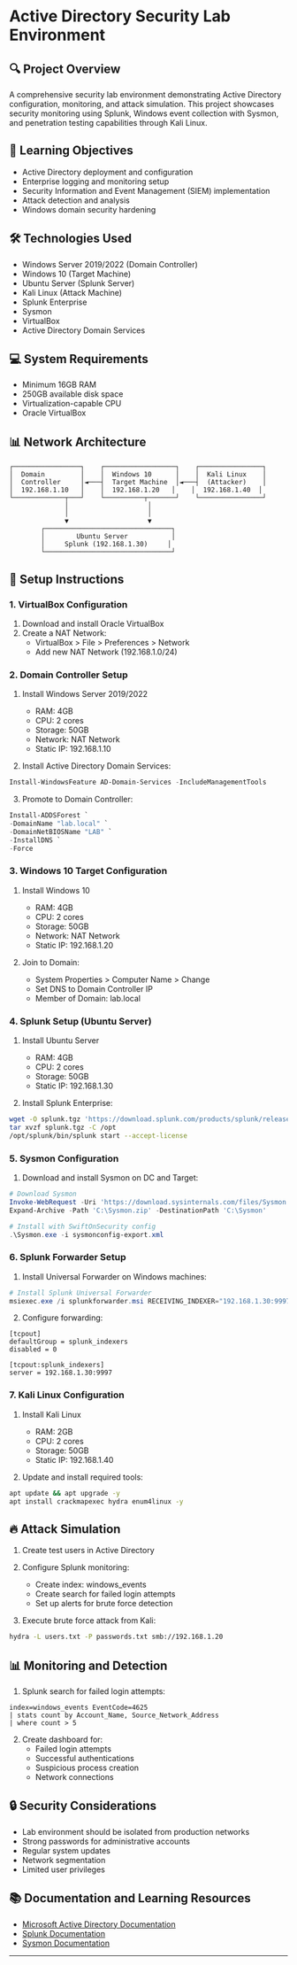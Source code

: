 # Active Directory Security Lab Environment

## 🔍 Project Overview
A comprehensive security lab environment demonstrating Active Directory configuration, monitoring, and attack simulation. This project showcases security monitoring using Splunk, Windows event collection with Sysmon, and penetration testing capabilities through Kali Linux.

## 🎯 Learning Objectives
- Active Directory deployment and configuration
- Enterprise logging and monitoring setup
- Security Information and Event Management (SIEM) implementation
- Attack detection and analysis
- Windows domain security hardening

## 🛠️ Technologies Used
- Windows Server 2019/2022 (Domain Controller)
- Windows 10 (Target Machine)
- Ubuntu Server (Splunk Server)
- Kali Linux (Attack Machine)
- Splunk Enterprise
- Sysmon
- VirtualBox
- Active Directory Domain Services

## 💻 System Requirements
- Minimum 16GB RAM
- 250GB available disk space
- Virtualization-capable CPU
- Oracle VirtualBox

## 📊 Network Architecture
```
┌─────────────────┐    ┌──────────────────┐    ┌────────────────┐
│  Domain         │    │  Windows 10      │    │  Kali Linux    │
│  Controller     │◄───┤  Target Machine  │◄───┤  (Attacker)    │
│  192.168.1.10   │    │  192.168.1.20   │    │  192.168.1.40  │
└─────────────┬───┘    └──────────┬───────┘    └────────────────┘
              │                    │
              │                    │
              ▼                    ▼
        ┌────────────────────────────────┐
        │        Ubuntu Server           │
        │     Splunk (192.168.1.30)     │
        └────────────────────────────────┘
```

## 🚀 Setup Instructions

### 1. VirtualBox Configuration
1. Download and install Oracle VirtualBox
2. Create a NAT Network:
   - VirtualBox > File > Preferences > Network
   - Add new NAT Network (192.168.1.0/24)

### 2. Domain Controller Setup
1. Install Windows Server 2019/2022
   - RAM: 4GB
   - CPU: 2 cores
   - Storage: 50GB
   - Network: NAT Network
   - Static IP: 192.168.1.10

2. Install Active Directory Domain Services:
```powershell
Install-WindowsFeature AD-Domain-Services -IncludeManagementTools
```

3. Promote to Domain Controller:
```powershell
Install-ADDSForest `
-DomainName "lab.local" `
-DomainNetBIOSName "LAB" `
-InstallDNS `
-Force
```

### 3. Windows 10 Target Configuration
1. Install Windows 10
   - RAM: 4GB
   - CPU: 2 cores
   - Storage: 50GB
   - Network: NAT Network
   - Static IP: 192.168.1.20

2. Join to Domain:
   - System Properties > Computer Name > Change
   - Set DNS to Domain Controller IP
   - Member of Domain: lab.local

### 4. Splunk Setup (Ubuntu Server)
1. Install Ubuntu Server
   - RAM: 4GB
   - CPU: 2 cores
   - Storage: 50GB
   - Static IP: 192.168.1.30

2. Install Splunk Enterprise:
```bash
wget -O splunk.tgz 'https://download.splunk.com/products/splunk/releases/[version]/linux/splunk.tgz'
tar xvzf splunk.tgz -C /opt
/opt/splunk/bin/splunk start --accept-license
```

### 5. Sysmon Configuration
1. Download and install Sysmon on DC and Target:
```powershell
# Download Sysmon
Invoke-WebRequest -Uri 'https://download.sysinternals.com/files/Sysmon.zip' -OutFile 'C:\Sysmon.zip'
Expand-Archive -Path 'C:\Sysmon.zip' -DestinationPath 'C:\Sysmon'

# Install with SwiftOnSecurity config
.\Sysmon.exe -i sysmonconfig-export.xml
```

### 6. Splunk Forwarder Setup
1. Install Universal Forwarder on Windows machines:
```powershell
# Install Splunk Universal Forwarder
msiexec.exe /i splunkforwarder.msi RECEIVING_INDEXER="192.168.1.30:9997" /quiet
```

2. Configure forwarding:
```
[tcpout]
defaultGroup = splunk_indexers
disabled = 0

[tcpout:splunk_indexers]
server = 192.168.1.30:9997
```

### 7. Kali Linux Configuration
1. Install Kali Linux
   - RAM: 2GB
   - CPU: 2 cores
   - Storage: 50GB
   - Static IP: 192.168.1.40

2. Update and install required tools:
```bash
apt update && apt upgrade -y
apt install crackmapexec hydra enum4linux -y
```

## 🔥 Attack Simulation
1. Create test users in Active Directory
2. Configure Splunk monitoring:
   - Create index: windows_events
   - Create search for failed login attempts
   - Set up alerts for brute force detection

3. Execute brute force attack from Kali:
```bash
hydra -L users.txt -P passwords.txt smb://192.168.1.20
```

## 📊 Monitoring and Detection
1. Splunk search for failed login attempts:
```
index=windows_events EventCode=4625 
| stats count by Account_Name, Source_Network_Address 
| where count > 5
```

2. Create dashboard for:
   - Failed login attempts
   - Successful authentications
   - Suspicious process creation
   - Network connections

## 🔒 Security Considerations
- Lab environment should be isolated from production networks
- Strong passwords for administrative accounts
- Regular system updates
- Network segmentation
- Limited user privileges

## 📚 Documentation and Learning Resources
- [Microsoft Active Directory Documentation](https://docs.microsoft.com/en-us/windows-server/identity/ad-ds/active-directory-domain-services)
- [Splunk Documentation](https://docs.splunk.com/)
- [Sysmon Documentation](https://docs.microsoft.com/en-us/sysinternals/downloads/sysmon)

---
